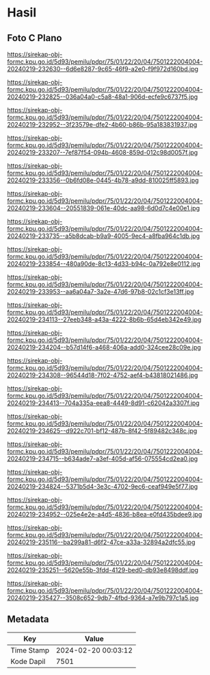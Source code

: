 # Hasil

## Foto C Plano

https://sirekap-obj-formc.kpu.go.id/5d93/pemilu/pdpr/75/01/22/20/04/7501222004004-20240219-232630--6d6e8287-9c65-46f9-a2e0-f9f972d160bd.jpg

https://sirekap-obj-formc.kpu.go.id/5d93/pemilu/pdpr/75/01/22/20/04/7501222004004-20240219-232825--036a04a0-c5a8-48a1-906d-ecfe9c6737f5.jpg

https://sirekap-obj-formc.kpu.go.id/5d93/pemilu/pdpr/75/01/22/20/04/7501222004004-20240219-232952--3f23579e-dfe2-4b60-b86b-95a183831937.jpg

https://sirekap-obj-formc.kpu.go.id/5d93/pemilu/pdpr/75/01/22/20/04/7501222004004-20240219-233207--7ef87f54-094b-4608-859d-012c98d0057f.jpg

https://sirekap-obj-formc.kpu.go.id/5d93/pemilu/pdpr/75/01/22/20/04/7501222004004-20240219-233356--0b6fd08e-0445-4b78-a9dd-810025ff5893.jpg

https://sirekap-obj-formc.kpu.go.id/5d93/pemilu/pdpr/75/01/22/20/04/7501222004004-20240219-233604--20551839-061e-40dc-aa98-6d0d7c4e00e1.jpg

https://sirekap-obj-formc.kpu.go.id/5d93/pemilu/pdpr/75/01/22/20/04/7501222004004-20240219-233735--a5b8dcab-b9a9-4005-9ec4-a8fba964c1db.jpg

https://sirekap-obj-formc.kpu.go.id/5d93/pemilu/pdpr/75/01/22/20/04/7501222004004-20240219-233854--480a90de-8c13-4d33-b94c-0a792e8e0112.jpg

https://sirekap-obj-formc.kpu.go.id/5d93/pemilu/pdpr/75/01/22/20/04/7501222004004-20240219-233953--aa6a04a7-3a2e-47d6-97b8-02c1cf3e13ff.jpg

https://sirekap-obj-formc.kpu.go.id/5d93/pemilu/pdpr/75/01/22/20/04/7501222004004-20240219-234113--27eeb348-a43a-4222-8b6b-65d4eb342e49.jpg

https://sirekap-obj-formc.kpu.go.id/5d93/pemilu/pdpr/75/01/22/20/04/7501222004004-20240219-234204--b57d14f6-a468-406a-add0-324cee28c09e.jpg

https://sirekap-obj-formc.kpu.go.id/5d93/pemilu/pdpr/75/01/22/20/04/7501222004004-20240219-234308--96544d18-7f02-4752-aef4-b43818021486.jpg

https://sirekap-obj-formc.kpu.go.id/5d93/pemilu/pdpr/75/01/22/20/04/7501222004004-20240219-234413--704a335a-eea8-4449-8d91-c62042a3307f.jpg

https://sirekap-obj-formc.kpu.go.id/5d93/pemilu/pdpr/75/01/22/20/04/7501222004004-20240219-234625--d922c701-bf12-487b-8f42-5f89482c348c.jpg

https://sirekap-obj-formc.kpu.go.id/5d93/pemilu/pdpr/75/01/22/20/04/7501222004004-20240219-234715--b634ade7-a3ef-405d-af56-075554cd2ea0.jpg

https://sirekap-obj-formc.kpu.go.id/5d93/pemilu/pdpr/75/01/22/20/04/7501222004004-20240219-234824--5371b5d4-3e3c-4702-9ec6-ceaf949e5f77.jpg

https://sirekap-obj-formc.kpu.go.id/5d93/pemilu/pdpr/75/01/22/20/04/7501222004004-20240219-234952--025e4e2e-a4d5-4836-b8ea-e0fd435bdee9.jpg

https://sirekap-obj-formc.kpu.go.id/5d93/pemilu/pdpr/75/01/22/20/04/7501222004004-20240219-235116--ba299a81-d6f2-47ce-a33a-32894a2dfc55.jpg

https://sirekap-obj-formc.kpu.go.id/5d93/pemilu/pdpr/75/01/22/20/04/7501222004004-20240219-235251--5620e55b-3fdd-4129-bed0-db93e8498ddf.jpg

https://sirekap-obj-formc.kpu.go.id/5d93/pemilu/pdpr/75/01/22/20/04/7501222004004-20240219-235427--3508c652-9db7-4fbd-9364-a7e9b797c1a5.jpg


## Metadata

| Key        | Value               |
| ---------- | ------------------- |
| Time Stamp | 2024-02-20 00:03:12 |
| Kode Dapil | 7501                |



